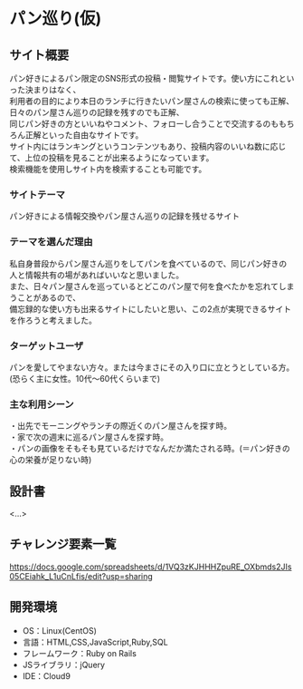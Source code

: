 # パン巡り(仮)

## サイト概要
パン好きによるパン限定のSNS形式の投稿・閲覧サイトです。使い方にこれといった決まりはなく、<br>
利用者の目的により本日のランチに行きたいパン屋さんの検索に使っても正解、<br>
日々のパン屋さん巡りの記録を残すのでも正解、<br>
同じパン好きの方といいねやコメント、フォローし合うことで交流するのももちろん正解といった自由なサイトです。<br>
サイト内にはランキングというコンテンツもあり、投稿内容のいいね数に応じて、上位の投稿を見ることが出来るようになっています。<br>
検索機能を使用しサイト内を検索することも可能です。

### サイトテーマ
パン好きによる情報交換やパン屋さん巡りの記録を残せるサイト


### テーマを選んだ理由
私自身普段からパン屋さん巡りをしてパンを食べているので、同じパン好きの人と情報共有の場があればいいなと思いました。<br>
また、日々パン屋さんを巡っているとどこのパン屋で何を食べたかを忘れてしまうことがあるので、<br>
備忘録的な使い方も出来るサイトにしたいと思い、この2点が実現できるサイトを作ろうと考えました。

### ターゲットユーザ
パンを愛してやまない方々。または今まさにその入り口に立とうとしている方。(恐らく主に女性。10代～60代くらいまで)

### 主な利用シーン
・出先でモーニングやランチの際近くのパン屋さんを探す時。<br>
・家で次の週末に巡るパン屋さんを探す時。<br>
・パンの画像をそもそも見ているだけでなんだか満たされる時。(＝パン好きの心の栄養が足りない時)

## 設計書
<...>

## チャレンジ要素一覧
https://docs.google.com/spreadsheets/d/1VQ3zKJHHHZpuRE_OXbmds2JIs05CEiahk_L1uCnLfis/edit?usp=sharing

## 開発環境
- OS：Linux(CentOS)<br>
- 言語：HTML,CSS,JavaScript,Ruby,SQL<br>
- フレームワーク：Ruby on Rails<br>
- JSライブラリ：jQuery<br>
- IDE：Cloud9
